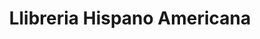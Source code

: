 ---
title: "Llibreria Hispano Americana"
url: /barcelona/llibreria-hispano-americana/
shop: libros
---